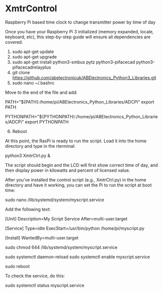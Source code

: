# XmtrControl
Raspberry Pi based time clock to change transmitter power by time of day

Once you have your Raspberry Pi 3 initialized (memory expanded, locale, keyboard, etc), this
step-by-step guide will ensure all dependencies are covered.

1.	sudo apt-get update
2.	sudo apt-get upgrade
3.	sudo apt-get install python3-smbus pytz python3-pifacecad python3-pifacecadrelayplus
4.	git clone https://github.com/abelectronicuk/ABElectronics_Python3_Libraries.git
5.	sudo nano ~/.bashrc

Move to the end of the file and add:

PATH="${PATH}:/home/pi/ABElectronics_Python_Libraries/ADCPi"
export PATH

PYTHONPATH="${PYTHONPATH}:/home/pi/ABElectronics_Python_Libraries/ADCPi"
export PYTHONPATH

6.	Reboot

At this point, the RasPi is ready to run the script. Load it into the home directory and type in the rterminal:

python3 XmtrCtrl.py &

The script should begin and the LCD will first show correct time of day, and then display power in kilowatts and percent of licensed value.

After you’ve installed the control script (e.g., XmtrCtrl.py) in the home directory and have it working, you can set the Pi to run the script at boot time:

sudo nano /lib/systemd/system/myscript.service

Add the following text:

[Unit]
Description=My Script Service
After=multi-user.target

[Service]
Type=idle
ExecStart=/usr/bin/python /home/pi/myscript.py

[Install]
WantedBy=multi-user.target

sudo chmod 644 /lib/systemd/system/myscript.service

sudo systemctl daemon-reload
sudo systemctl enable myscript.service

sudo reboot

To check the service, do this:

sudo systemctl status myscript.service

